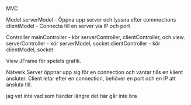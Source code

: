 MVC

Model 
serverModel - Öppna upp server och lyssna efter connnections
clientModel - Connecta till en server via IP och port


Controller
mainController - kör serverController, clientController, och view. 
serverController - kör serverModel, socket
clientController - kör clientModel, socket


View
JFrame för spelets grafik. 

Nätverk 
Server öppnar upp sig för en connection och väntar tills en klient ansluter.
Client letar efter en connection, behöver en port och en IP att ansluta till. 

jag vet inte vad som händer längre det här går inte bra